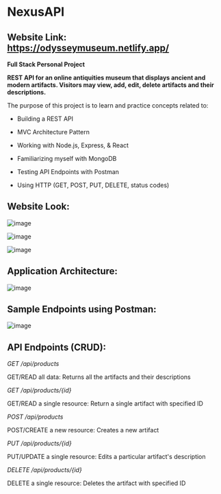 # NexusAPI

## Website Link: https://odysseymuseum.netlify.app/

**Full Stack Personal Project**

**REST API for an online antiquities museum that displays ancient and modern artifacts. Visitors may view, add, edit, delete artifacts and their descriptions.**

The purpose of this project is to learn and practice concepts related to:

* Building a REST API

* MVC Architecture Pattern
  
* Working with Node.js, Express, & React

* Familiarizing myself with MongoDB

* Testing API Endpoints with Postman

* Using HTTP (GET, POST, PUT, DELETE, status codes)

## **Website Look:**

![image](https://github.com/ylu8888/NexusAPI/assets/123523291/add568c1-594f-494b-a6ad-52b94b832b36)

![image](https://github.com/ylu8888/NexusAPI/assets/123523291/34046aff-e5d8-404b-8da6-c64be6d65736)

![image](https://github.com/ylu8888/NexusAPI/assets/123523291/7b0f1488-590f-4bee-aacd-bf91e51f6ff7)

## **Application Architecture:**

![image](https://github.com/ylu8888/NexusAPI/assets/123523291/32e2dc74-2f8d-42e8-860a-6c413c21fd4a)

## **Sample Endpoints using Postman:**

![image](https://github.com/ylu8888/NexusAPI/assets/123523291/4e972360-b972-4e25-aeb8-904b307b2fe0)

## **API Endpoints (CRUD):**

*GET /api/products*

GET/READ all data: Returns all the artifacts and their descriptions 

*GET /api/products/{id}*

GET/READ a single resource: Return a single artifact with specified ID

*POST /api/products*

POST/CREATE a new resource: Creates a new artifact 

*PUT /api/products/{id}*

PUT/UPDATE a single resource: Edits a particular artifact's description

*DELETE /api/products/{id}*

DELETE a single resource: Deletes the artifact with specified ID

